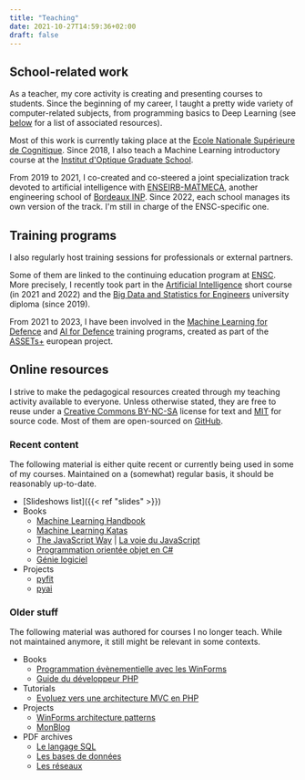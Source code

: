 ```yaml
---
title: "Teaching"
date: 2021-10-27T14:59:36+02:00
draft: false
---
```


## School-related work

As a teacher, my core activity is creating and presenting courses to students. Since the beginning of my career, I taught a pretty wide variety of computer-related subjects, from programming basics to Deep Learning (see [below](#online-resources) for a list of associated resources).

Most of this work is currently taking place at the [Ecole Nationale Supérieure de Cognitique](https://ensc.bordeaux-inp.fr). Since 2018, I also teach a Machine Learning introductory course at the [Institut d'Optique Graduate School](https://www.institutoptique.fr).

From 2019 to 2021, I co-created and co-steered a joint specialization track devoted to artificial intelligence with [ENSEIRB-MATMECA](https://enseirb-matmeca.bordeaux-inp.fr), another engineering school of [Bordeaux INP](https://www.bordeaux-inp.fr). Since 2022, each school manages its own version of the track. I'm still in charge of the ENSC-specific one.

## Training programs

I also regularly host training sessions for professionals or external partners.

Some of them are linked to the continuing education program at [ENSC](https://ensc.bordeaux-inp.fr). More precisely, I recently took part in the [Artificial Intelligence](https://ensc.bordeaux-inp.fr/fr/formation-courte-intelligence-artificielle) short course (in 2021 and 2022) and the [Big Data and Statistics for Engineers](https://ensc.bordeaux-inp.fr/fr/du-big-data-et-statistique-pour-lingenieur) university diploma (since 2019).

From 2021 to 2023, I have been involved in the [Machine Learning for Defence](https://assets-plus.eu/education-training/machine-learning-for-defence/) and [AI for Defence](https://year-of-skills.europa.eu/events-and-activities/assets-education-training-programme-ai-defence-2023-05-22_en) training programs, created as part of the [ASSETs+](https://assets-plus.eu/) european project.

## Online resources

I strive to make the pedagogical resources created through my teaching activity available to everyone. Unless otherwise stated, they are free to reuse under a [Creative Commons BY-NC-SA](https://creativecommons.org/licenses/by-nc-sa/4.0/) license for text and [MIT](https://opensource.org/licenses/MIT) for source code. Most of them are open-sourced on [GitHub](https://github.com/bpesquet?tab=repositories).

### Recent content

The following material is either quite recent or currently being used in some of my courses. Maintained on a (somewhat) regular basis, it should be reasonably up-to-date.

- [Slideshows list]({{< ref "slides" >}})
- Books
  - [Machine Learning Handbook](https://bpesquet.github.io/mlhandbook/)
  - [Machine Learning Katas](https://bpesquet.github.io/mlkatas/)
  - [The JavaScript Way](https://thejsway.net) | [La voie du JavaScript](https://github.com/thejsway/thejsway_fr)
  - [Programmation orientée objet en C#](https://ensc.gitbook.io/programmation-objet-csharp/)
  - [Génie logiciel](https://ensc.gitbook.io/genie-logiciel/)
- Projects
  - [pyfit](https://github.com/bpesquet/pyfit)
  - [pyai](https://github.com/bpesquet/pyai)

### Older stuff

The following material was authored for courses I no longer teach. While not maintained anymore, it still might be relevant in some contexts.

- Books
  - [Programmation évènementielle avec les WinForms](https://ensc.gitbook.io/programmation-evenementielle-winforms/)
  - [Guide du développeur PHP](https://bpesquet.gitbooks.io/guide-developpeur-php/)
- Tutorials
  - [Evoluez vers une architecture MVC en PHP](https://bpesquet.developpez.com/tutoriels/php/evoluer-architecture-mvc/)
- Projects
  - [WinForms architecture patterns](https://github.com/bpesquet/winforms-architecture-patterns)
  - [MonBlog](https://github.com/bpesquet/MonBlog)
- PDF archives
  - [Le langage SQL](/pub/cours_sql.zip)
  - [Les bases de données](/pub/cours_sgbd.zip)
  - [Les réseaux](/pub/cours_reseaux.zip)
